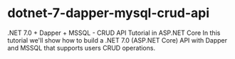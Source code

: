 # dotnet-7-dapper-mysql-crud-api
.NET 7.0 + Dapper + MSSQL - CRUD API Tutorial in ASP.NET Core
In this tutorial we'll show how to build a .NET 7.0 (ASP.NET Core) API with Dapper and MSSQL that supports users CRUD operations.

